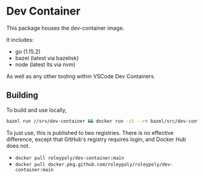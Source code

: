 # Dev Container

This package houses the dev-container image.

It includes:

-   go (1.15.2)
-   bazel (latest via bazelisk)
-   node (latest lts via nvm)

As well as any other tooling within VSCode Dev Containers.

## Building

To build and use locally,

```sh
bazel run //srv/dev-container && docker run -it --rm bazel/src/dev-container:dev-container
```

To just use, this is published to two registries. There is no effective difference, except that GitHub's registry requires login, and Docker Hub does not.

-   `docker pull roleypoly/dev-container:main`
-   `docker pull docker.pkg.github.com/roleypoly/roleypoly/dev-container:main`
